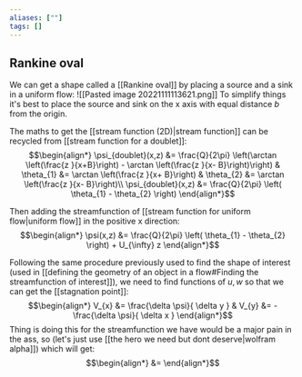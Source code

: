 ```yaml
---
aliases: [""]
tags: []
---
```


## Rankine oval

We can get a shape called a [[Rankine oval]] by placing a source and a sink in a uniform flow:
![[Pasted image 20221111113621.png]]
To simplify things it's best to place the source and sink on the x axis with equal distance $b$ from the origin.

The maths to get the [[stream function (2D)|stream function]] can be recycled from [[stream function for a doublet]]:
$$\begin{align*}
\psi_{doublet}(x,z) &=  \frac{Q}{2\pi} \left(\arctan \left(\frac{z }{x+B}\right) - \arctan \left(\frac{z }{x- B}\right)\right) & \theta_{1} &= \arctan \left(\frac{z }{x+ B}\right) & \theta_{2} &= \arctan \left(\frac{z }{x- B}\right)\\
\psi_{doublet}(x,z) &=  \frac{Q}{2\pi} \left(  \theta_{1} - \theta_{2} \right)
\end{align*}$$

Then adding the streamfunction of [[stream function for uniform flow|uniform flow]] in the positive x direction:
$$\begin{align*}
\psi(x,z) &=  \frac{Q}{2\pi} \left(  \theta_{1} - \theta_{2} \right) + U_{\infty} z
\end{align*}$$

Following the same procedure previously used to find the shape of interest (used in [[defining the geometry of an object in a flow#Finding the streamfunction of interest]]), we need to find functions of $u,w$ so that we can get the [[stagnation point]]:
$$\begin{align*}
 V_{x} &=  \frac{\delta \psi}{ \delta y } & V_{y} &=  - \frac{\delta \psi}{ \delta x } 
\end{align*}$$
Thing is doing this for the streamfunction we have would be a major pain in the ass, so (let's just use [[the hero we need but dont deserve|wolfram alpha]]) which will get:
$$\begin{align*}
 &= 
\end{align*}$$
